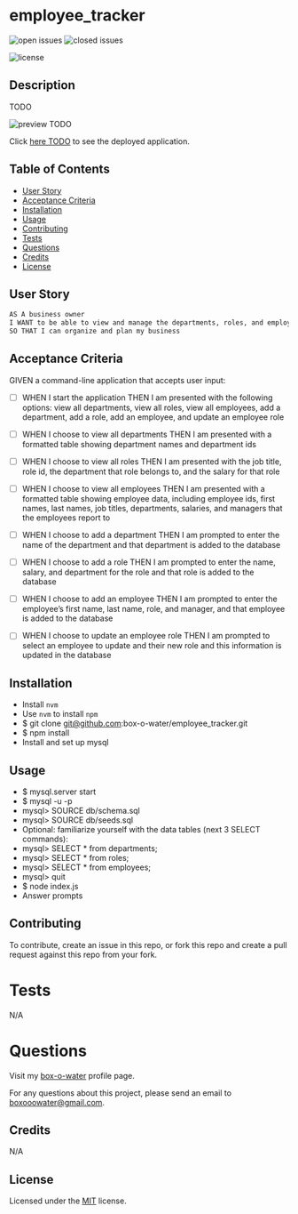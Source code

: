 # employee_tracker

![open issues](https://img.shields.io/github/issues-raw/box-o-water/employee_tracker)
![closed issues](https://img.shields.io/github/issues-closed-raw/box-o-water/employee_tracker)

![license](https://img.shields.io/static/v1?label=license&message=MIT&color=blue)

## Description

TODO

![preview TODO](/public/assets/images/employee_tracker_preview.png)

Click [here TODO](https://) to see the deployed application.

## Table of Contents

- [User Story](#user-story)
- [Acceptance Criteria](#acceptance-criteria)
- [Installation](#installation)
- [Usage](#usage)
- [Contributing](#contributing)
- [Tests](#tests)
- [Questions](#questions)
- [Credits](#credits)
- [License](#license)

## User Story

```md
AS A business owner
I WANT to be able to view and manage the departments, roles, and employees in my company
SO THAT I can organize and plan my business
```

## Acceptance Criteria

GIVEN a command-line application that accepts user input:

- [ ] WHEN I start the application
      THEN I am presented with the following options: view all departments, view all roles, view all employees, add a department, add a role, add an employee, and update an employee role

- [ ] WHEN I choose to view all departments
      THEN I am presented with a formatted table showing department names and department ids

- [ ] WHEN I choose to view all roles
      THEN I am presented with the job title, role id, the department that role belongs to, and the salary for that role

- [ ] WHEN I choose to view all employees
      THEN I am presented with a formatted table showing employee data, including employee ids, first names, last names, job titles, departments, salaries, and managers that the employees report to

- [ ] WHEN I choose to add a department
      THEN I am prompted to enter the name of the department and that department is added to the database

- [ ] WHEN I choose to add a role
      THEN I am prompted to enter the name, salary, and department for the role and that role is added to the database

- [ ] WHEN I choose to add an employee
      THEN I am prompted to enter the employee’s first name, last name, role, and manager, and that employee is added to the database

- [ ] WHEN I choose to update an employee role
      THEN I am prompted to select an employee to update and their new role and this information is updated in the database

## Installation

- Install `nvm`
- Use `nvm` to install `npm`
- $ git clone git@github.com:box-o-water/employee_tracker.git
- $ npm install
- Install and set up mysql

## Usage

- $ mysql.server start
- $ mysql -u <user> -p
- mysql> SOURCE db/schema.sql
- mysql> SOURCE db/seeds.sql
- Optional: familiarize yourself with the data tables (next 3 SELECT commands):
- mysql> SELECT \* from departments;
- mysql> SELECT \* from roles;
- mysql> SELECT \* from employees;
- mysql> quit
- $ node index.js
- Answer prompts

## Contributing

To contribute, create an issue in this repo, or fork this repo and create a pull request against this repo from your fork.

# Tests

N/A

# Questions

Visit my [box-o-water](https://github.com/box-o-water) profile page.

For any questions about this project, please send an email to <boxooowater@gmail.com>.

## Credits

N/A

## License

Licensed under the [MIT](/LICENSE) license.

